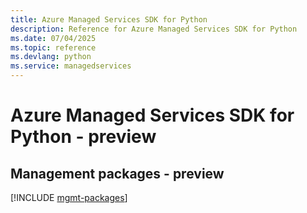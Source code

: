```yaml
---
title: Azure Managed Services SDK for Python
description: Reference for Azure Managed Services SDK for Python
ms.date: 07/04/2025
ms.topic: reference
ms.devlang: python
ms.service: managedservices
---
```

# Azure Managed Services SDK for Python - preview

## Management packages - preview
[!INCLUDE [mgmt-packages](managed-services-mgmt-index.md)]
